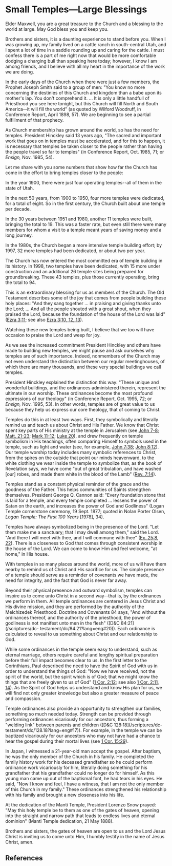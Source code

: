 # Small Temples—Large Blessings

Elder Maxwell, you are a great treasure to the Church and a blessing to the
world at large. May God bless you and keep you.

Brothers and sisters, it is a daunting experience to stand before you. When I
was growing up, my family lived on a cattle ranch in south-central Utah, and I
spent a lot of time in a saddle rounding up and caring for the cattle. I must
confess there is a part of me right now that would be more comfortable dodging
a charging bull than speaking here today; however, I know I am among friends,
and I believe with all my heart in the importance of the work we are doing.

In the early days of the Church when there were just a few members, the
Prophet Joseph Smith said to a group of men: "You know no more concerning the
destinies of this Church and kingdom than a babe upon its mother's lap. You
don't comprehend it. ... It is only a little handfull of Priesthood you see here
tonight, but this Church will fill North and South America--it will fill the
world" (as quoted by Wilford Woodruff, in Conference Report, April 1898, 57).
We are beginning to see a partial fulfillment of that prophecy.

As Church membership has grown around the world, so has the need for temples.
President Hinckley said 13 years ago, "The sacred and important work that goes
on in temples must be accelerated, and for this to happen, it is necessary
that temples be taken closer to the people rather than having the people
travel so far to temples" (in Conference Report, Oct. 1985, 71; or _Ensign,_
Nov. 1985, 54).

Let me share with you some numbers that show how far the Church has come in
the effort to bring temples closer to the people:

In the year 1900, there were just four operating temples--all of them in the
state of Utah.

In the next 50 years, from 1900 to 1950, four more temples were dedicated, for
a total of eight. So in the first century, the Church built about one temple
per decade.

In the 30 years between 1951 and 1980, another 11 temples were built, bringing
the total to 19. This was a faster rate, but even still there were many
members for whom a visit to a temple meant years of saving money and a long
journey.

In the 1980s, the Church began a more intensive temple building effort; by
1997, 32 more temples had been dedicated, or about two per year.

The Church has now entered the most committed era of temple building in its
history. In 1998, two temples have been dedicated, with 15 more under
construction and an additional 26 temple sites being prepared for
groundbreaking. These 43 temples, plus those currently operating, bring the
total to 94.

This is an extraordinary blessing for us as members of the Church. The Old
Testament describes some of the joy that comes from people building these holy
places: "And they sang together ... in praising and giving thanks unto the Lord;
... And all the people shouted with a great shout, when they praised the Lord,
because the foundation of the house of the Lord was laid" ([Ezra
3:11](/scriptures/ot/ezra/3.11?lang=eng#10); see also [Ezra 3:10, 12,
13](/scriptures/ot/ezra/3.10,12,13?lang=eng#9)).

Watching these new temples being built, I believe that we too will have
occasion to praise the Lord and weep for joy.

As we see the increased commitment President Hinckley and others have made to
building new temples, we might pause and ask ourselves why temples are of such
importance. Indeed, nonmembers of the Church may not even understand the
distinction between our regular meetinghouses, of which there are many
thousands, and these very special buildings we call temples.

President Hinckley explained the distinction this way: "These unique and
wonderful buildings, and the ordinances administered therein, represent the
ultimate in our worship. These ordinances become the most profound expressions
of our theology" (in Conference Report, Oct. 1995, 72; or _Ensign,_ Nov. 1995,
53). In other words, temples are of great value to us because they help us
express our core theology, that of coming to Christ.

Temples do this in at least two ways. First, they symbolically and literally
remind us and teach us about Christ and His Father. We know that Christ spent
key parts of His ministry at the temple in Jerusalem (see [John
7-8](/scriptures/nt/john/7?lang=eng); [Matt.
21-23](/scriptures/nt/matt/21?lang=eng); [Mark
11-12](/scriptures/nt/mark/11?lang=eng); [Luke
20](/scriptures/nt/luke/20?lang=eng)), and drew frequently on temple symbolism
in His teachings, often comparing Himself to symbols used in the temple, such
as light and water (see, for example, [John
7:38](/scriptures/nt/john/7.38?lang=eng#37); [John
8:12](/scriptures/nt/john/8.12?lang=eng#11)). Our temple worship today
includes many symbolic references to Christ, from the spires on the outside
that point our minds heavenward, to the white clothing we wear inside the
temple to symbolize that, as the book of Revelation says, we have come "out of
great tribulation, and have washed [our] robes, and made them white in the
blood of the Lamb" ([Rev. 7:14](/scriptures/nt/rev/7.14?lang=eng#13)).

Temples stand as a constant physical reminder of the grace and the goodness of
the Father. This helps communities of Saints strengthen themselves. President
George Q. Cannon said: "Every foundation stone that is laid for a temple, and
every temple completed ... lessens the power of Satan on the earth, and
increases the power of God and Godliness" (Logan Temple cornerstone ceremony,
19 Sept. 1877; quoted in Nolan Porter Olsen, _Logan Temple: The First 100
Years_ [1978], 34).

Temples have always symbolized being in the presence of the Lord. "Let them
make me a sanctuary; that I may dwell among them," said the Lord. "And there I
will meet with thee, and I will commune with thee" ([Ex. 25:8,
22](/scriptures/ot/ex/25.8,22?lang=eng#7)). There is a closeness to God that
comes through consistent worship in the house of the Lord. We can come to know
Him and feel welcome, "at home," in His house.

With temples in so many places around the world, more of us will have them
nearby to remind us of Christ and His sacrifice for us. The simple presence of
a temple should serve as a reminder of covenants we have made, the need for
integrity, and the fact that God is never far away.

Beyond their physical presence and outward symbolism, temples can inspire us
to come unto Christ in a second way--that is, by the ordinances we perform in
them. All temple ordinances are centered in Jesus Christ and His divine
mission, and they are performed by the authority of the Melchizedek
Priesthood. Doctrine and Covenants 84 says, "And without the ordinances
thereof, and the authority of the priesthood, the power of godliness is not
manifest unto men in the flesh" ([D&amp;C 84:21](/scriptures/dc-
testament/dc/84.21?lang=eng#20)). Each ordinance is calculated to reveal to us
something about Christ and our relationship to God.

While some ordinances in the temple seem easy to understand, such as eternal
marriage, others require careful and lengthy spiritual preparation before
their full impact becomes clear to us. In the first letter to the Corinthians,
Paul described the need to have the Spirit of God with us in order to
understand the things of God: "Now we have received, not the spirit of the
world, but the spirit which is of God; that we might know the things that are
freely given to us of God" ([1 Cor.
2:12](/scriptures/nt/1-cor/2.12?lang=eng#11); see also [1 Cor. 2:11,
14](/scriptures/nt/1-cor/2.11,14?lang=eng#10)). As the Spirit of God helps us
understand and know His plan for us, we will find not only greater knowledge
but also a greater measure of peace and compassion.

Temple ordinances also provide an opportunity to strengthen our families,
something so much needed today. Strength can be provided through performing
ordinances vicariously for our ancestors, thus forming a "welding link"
between parents and children ([D&amp;C 128:18](/scriptures/dc-
testament/dc/128.18?lang=eng#17)). For example, in the temple we can be
baptized vicariously for our ancestors who may not have had a chance to hear
the gospel during their mortal lives (see [1 Cor.
15:29](/scriptures/nt/1-cor/15.29?lang=eng#28)).

In Japan, I witnessed a 21-year-old man accept the gospel. After baptism, he
was the only member of the Church in his family. He completed the family
history work for his deceased grandfather so he could perform ordinance work
vicariously for him, literally doing something for his grandfather that his
grandfather could no longer do for himself. As this young man came up out of
the baptismal font, he had tears in his eyes. He said, "Now I know and feel, I
have a witness, that I am not the only member of this Church in my family."
These ordinances strengthened his relationship with his family and brought a
new closeness into his life.

At the dedication of the Manti Temple, President Lorenzo Snow prayed: "May
this holy temple be to them as one of the gates of heaven, opening into the
straight and narrow path that leads to endless lives and eternal dominion"
(Manti Temple dedication, 21 May 1888).

Brothers and sisters, the gates of heaven are open to us and the Lord Jesus
Christ is inviting us to come unto Him, I humbly testify in the name of Jesus
Christ, amen.

## References

